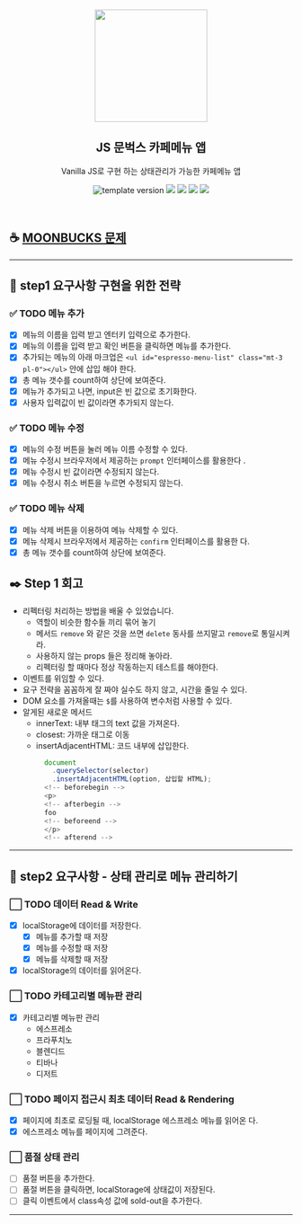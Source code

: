 <br/>
<p align="middle">
  <img width="200px;" src="./src/images/moonbucks.png"/>
</p>
<h2 align="middle">JS 문벅스 카페메뉴 앱</h2>
<p align="middle">Vanilla JS로 구현 하는 상태관리가 가능한 카페메뉴 앱</p>
<p align="middle">
  <img src="https://img.shields.io/badge/version-1.0.0-blue?style=flat-square" alt="template version"/>
  <img src="https://img.shields.io/badge/language-html-red.svg?style=flat-square"/>
  <img src="https://img.shields.io/badge/language-css-blue.svg?style=flat-square"/>
  <img src="https://img.shields.io/badge/language-js-yellow.svg?style=flat-square"/>
  <a href="https://github.com/blackcoffee-study/js-lv1-book-manual/blob/main/LICENSE" target="_blank">
    <img src="https://img.shields.io/github/license/blackcoffee-study/moonbucks-menu.svg?style=flat-square&label=license&color=08CE5D"/>
  </a>
</p>

<br/>

## ☕ [MOONBUCKS 문제](./docs/)

---

## **🎯 step1 요구사항 구현을 위한 전략**

### ✅ TODO 메뉴 추가

- [x] 메뉴의 이름을 입력 받고 엔터키 입력으로 추가한다.
- [x] 메뉴의 이름을 입력 받고 확인 버튼을 클릭하면 메뉴를 추가한다.
- [x] 추가되는 메뉴의 아래 마크업은
      `<ul id="espresso-menu-list" class="mt-3 pl-0"></ul>` 안에 삽입
      해야 한다.
- [x] 총 메뉴 갯수를 count하여 상단에 보여준다.
- [x] 메뉴가 추가되고 나면, input은 빈 값으로 초기화한다.
- [x] 사용자 입력값이 빈 값이라면 추가되지 않는다.

### ✅ TODO 메뉴 수정

- [x] 메뉴의 수정 버튼을 눌러 메뉴 이름 수정할 수 있다.
- [x] 메뉴 수정시 브라우저에서 제공하는 `prompt` 인터페이스를 활용한다
      .
- [x] 메뉴 수정시 빈 값이라면 수정되지 않는다.
- [x] 메뉴 수정시 취소 버튼을 누르면 수정되지 않는다.

### ✅ TODO 메뉴 삭제

- [x] 메뉴 삭제 버튼을 이용하여 메뉴 삭제할 수 있다.
- [x] 메뉴 삭제시 브라우저에서 제공하는 `confirm` 인터페이스를 활용한
      다.
- [x] 총 메뉴 갯수를 count하여 상단에 보여준다.

## ✒️ Step 1 회고

- 리펙터링 처리하는 방법을 배울 수 있었습니다.
  - 역할이 비슷한 함수들 끼리 묶어 놓기
  - 메서드 `remove` 와 같은 것을 쓰면 `delete` 동사를 쓰지말고
    `remove`로 통일시켜라.
  - 사용하지 않는 props 들은 정리해 놓아라.
  - 리펙터링 할 때마다 정상 작동하는지 테스트를 해야한다.
- 이벤트를 위임할 수 있다.
- 요구 전략을 꼼꼼하게 잘 짜야 실수도 하지 않고, 시간을 줄일 수 있다.
- DOM 요소를 가져올때는 `$`를 사용하여 변수처럼 사용할 수 있다.
- 알게된 새로운 메서드
  - innerText: 내부 태그의 text 값을 가져온다.
  - closest: 가까운 태그로 이동
  - insertAdjacentHTML: 코드 내부에 삽입한다.
    ```js
      document
        .querySelector(selector)
        .insertAdjacentHTML(option, 삽입할 HTML);
      <!-- beforebegin -->
      <p>
      <!-- afterbegin -->
      foo
      <!-- beforeend -->
      </p>
      <!-- afterend -->
    ```

---

## **🎯 step2 요구사항 - 상태 관리로 메뉴 관리하기**

### ⬜ TODO 데이터 Read & Write

- [x] localStorage에 데이터를 저장한다.
  - [x] 메뉴를 추가할 때 저장
  - [x] 메뉴를 수정할 때 저장
  - [x] 메뉴를 삭제할 때 저장
- [x] localStorage의 데이터를 읽어온다.

### ⬜ TODO 카테고리별 메뉴판 관리

- [x] 카테고리별 메뉴판 관리
  - 에스프레소
  - 프라푸치노
  - 블렌디드
  - 티바나
  - 디저트

### ⬜ TODO 페이지 접근시 최초 데이터 Read & Rendering

- [x] 페이지에 최초로 로딩될 때, localStorage 에스프레소 메뉴를 읽어온
      다.
- [x] 에스프레소 메뉴를 페이지에 그려준다.

### ⬜ 품절 상태 관리

- [ ] 품절 버튼을 추가한다.
- [ ] 품절 버튼을 클릭하면, localStorage에 상태값이 저장된다.
- [ ] 클릭 이벤트에서 class속성 값에 sold-out을 추가한다.

---
